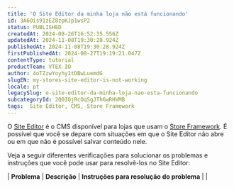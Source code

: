 ```yaml
---
title: 'O Site Editor da minha loja não está funcionando'
id: 3A6Ois91zEZ8zpKJp1wsP2
status: PUBLISHED
createdAt: 2024-08-26T16:52:35.556Z
updatedAt: 2024-11-08T19:30:28.924Z
publishedAt: 2024-11-08T19:30:28.924Z
firstPublishedAt: 2024-08-27T19:19:21.047Z
contentType: tutorial
productTeam: VTEX IO
author: 4oTZzwYoyhy1tDBwLuemdG
slugEN: my-stores-site-editor-is-not-working
locale: pt
legacySlug: o-site-editor-da-minha-loja-nao-esta-funcionando
subcategoryId: 2Q0IQjRcOqSgJTh6wRHVMB
tags:  Site Editor, CMS, Store Framework
---
```


O [Site Editor](https://developers.vtex.com/docs/guides/vtex-io-documentation-site-editor) é o CMS disponível para lojas que usam o [Store Framework](https://developers.vtex.com/docs/guides/store-framework). É possível que você se depare com situações em que o Site Editor não abre ou em que não é possível salvar conteúdo nele.

Veja a seguir diferentes verificações para solucionar os problemas e instruções que você pode usar para resolvê-los no Site Editor:

| **Problema** | **Descrição** | **Instruções para resolução do problema** |
|